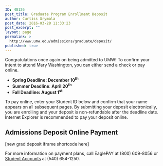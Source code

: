 ```yaml
---
ID: 48126
post_title: Graduate Program Enrollment Deposit
author: Curtiss Grymala
post_date: 2016-03-28 11:33:23
post_excerpt: ""
layout: page
permalink: >
  http://www.umw.edu/admissions/graduate/deposit/
published: true
---
```

Congratulations once again on being admitted to UMW! To confirm your intent to attend Mary Washington, you can either send a check or pay online.
<ul>
	<li><strong>Spring Deadline: December 10<sup>th</sup> </strong></li>
	<li><strong>Summer Deadline: April 20<sup>th</sup> </strong></li>
	<li><strong>Fall Deadline: August 1<sup>st</sup> </strong></li>
</ul>
To pay online, enter your Student ID below and confirm that your name appears on all subsequent pages. By submitting your deposit electronically, you are enrolling and your deposit is non-refundable after the deadline date. Internet Explorer is recommended to pay your deposit online.
<h2>Admissions Deposit Online Payment</h2>
[new grad deposit iframe shortcode here]

For more information on payment plans, call EaglePAY at (800) 609-8056 or <a href="http://www.umw.edu/directory/department/administration/finance/student-accounts/">Student Accounts</a> at (540) 654-1250.